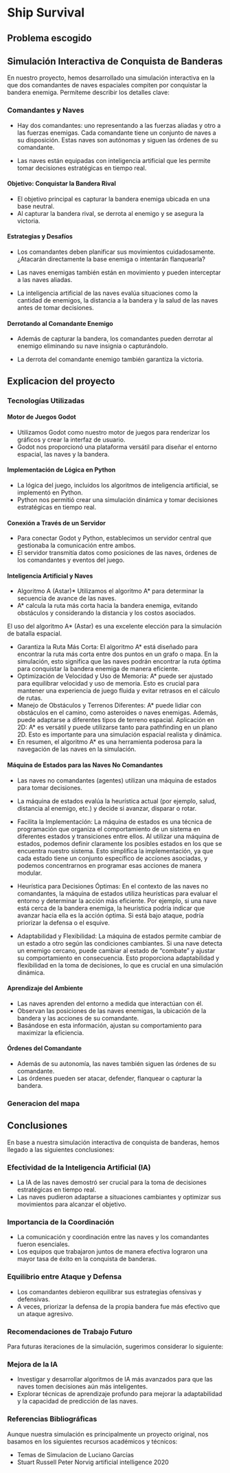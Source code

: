 ﻿# Ship Survival

## Problema escogido

## Simulación Interactiva de Conquista de Banderas

En nuestro proyecto, hemos desarrollado una simulación interactiva en la que dos comandantes de naves espaciales compiten por conquistar la bandera enemiga. Permíteme describir los detalles clave:

### Comandantes y Naves

- Hay dos comandantes: uno representando a las fuerzas aliadas y otro a las fuerzas enemigas.
Cada comandante tiene un conjunto de naves a su disposición. Estas naves son autónomas y siguen las órdenes de su comandante.

- Las naves están equipadas con inteligencia artificial que les permite tomar decisiones estratégicas en tiempo real.

#### Objetivo: Conquistar la Bandera Rival

- El objetivo principal es capturar la bandera enemiga ubicada en una base neutral.
- Al capturar la bandera rival, se derrota al enemigo y se asegura la victoria.

#### Estrategias y Desafíos

- Los comandantes deben planificar sus movimientos cuidadosamente. ¿Atacarán directamente la base enemiga o intentarán flanquearla?

- Las naves enemigas también están en movimiento y pueden interceptar a las naves aliadas.

- La inteligencia artificial de las naves evalúa situaciones como la cantidad de enemigos, la distancia a la bandera y la salud de las naves antes de tomar decisiones.

#### Derrotando al Comandante Enemigo

- Además de capturar la bandera, los comandantes pueden derrotar al enemigo eliminando su nave insignia o capturándolo.

- La derrota del comandante enemigo también garantiza la victoria.

## Explicacion del proyecto

### Tecnologías Utilizadas

#### Motor de Juegos Godot

- Utilizamos Godot como nuestro motor de juegos para renderizar los gráficos y crear la interfaz de usuario.
- Godot nos proporcionó una plataforma versátil para diseñar el entorno espacial, las naves y la bandera.

#### Implementación de Lógica en Python

- La lógica del juego, incluidos los algoritmos de inteligencia artificial, se implementó en Python.
- Python nos permitió crear una simulación dinámica y tomar decisiones estratégicas en tiempo real.

#### Conexión a Través de un Servidor

- Para conectar Godot y Python, establecimos un servidor central que gestionaba la comunicación entre ambos.
- El servidor transmitía datos como posiciones de las naves, órdenes de los comandantes y eventos del juego.

#### Inteligencia Artificial y Naves

- Algoritmo A (Astar)*
Utilizamos el algoritmo A* para determinar la secuencia de avance de las naves.
- A* calcula la ruta más corta hacia la bandera enemiga, evitando obstáculos y considerando la distancia y los costos asociados.

El uso del algoritmo A* (Astar) es una excelente elección para la simulación de batalla espacial.

- Garantiza la Ruta Más Corta:
El algoritmo A* está diseñado para encontrar la ruta más corta entre dos puntos en un grafo o mapa.
En la simulación, esto significa que las naves podrán encontrar la ruta óptima para conquistar la bandera enemiga de manera eficiente.
- Optimización de Velocidad y Uso de Memoria:
A* puede ser ajustado para equilibrar velocidad y uso de memoria.
Esto es crucial para mantener una experiencia de juego fluida y evitar retrasos en el cálculo de rutas.
- Manejo de Obstáculos y Terrenos Diferentes:
A* puede lidiar con obstáculos en el camino, como asteroides o naves enemigas.
Además, puede adaptarse a diferentes tipos de terreno espacial.
Aplicación en 2D:
A* es versátil y puede utilizarse tanto para pathfinding en un plano 2D.
Esto es importante para una simulación espacial realista y dinámica.
- En resumen, el algoritmo A* es una herramienta poderosa para la navegación de las naves en la simulación.

#### Máquina de Estados para las Naves No Comandantes

- Las naves no comandantes (agentes) utilizan una máquina de estados para tomar decisiones.
- La máquina de estados evalúa la heurística actual (por ejemplo, salud, distancia al enemigo, etc.) y decide si avanzar, disparar o rotar.

- Facilita la Implementación:
La máquina de estados es una técnica de programación que organiza el comportamiento de un sistema en diferentes estados y transiciones entre ellos.
Al utilizar una máquina de estados, podemos definir claramente los posibles estados en los que se encuentra nuestro sistema.
Esto simplifica la implementación, ya que cada estado tiene un conjunto específico de acciones asociadas, y podemos concentrarnos en programar esas acciones de manera modular.
- Heurística para Decisiones Óptimas:
En el contexto de las naves no comandantes, la máquina de estados utiliza heurísticas para evaluar el entorno y determinar la acción más eficiente.
Por ejemplo, si una nave está cerca de la bandera enemiga, la heurística podría indicar que avanzar hacia ella es la acción óptima. Si está bajo ataque, podría priorizar la defensa o el esquive.
- Adaptabilidad y Flexibilidad:
La máquina de estados permite cambiar de un estado a otro según las condiciones cambiantes.
Si una nave detecta un enemigo cercano, puede cambiar al estado de “combate” y ajustar su comportamiento en consecuencia.
Esto proporciona adaptabilidad y flexibilidad en la toma de decisiones, lo que es crucial en una simulación dinámica.

#### Aprendizaje del Ambiente

- Las naves aprenden del entorno a medida que interactúan con él.
- Observan las posiciones de las naves enemigas, la ubicación de la bandera y las acciones de su comandante.
- Basándose en esta información, ajustan su comportamiento para maximizar la eficiencia.

#### Órdenes del Comandante

- Además de su autonomía, las naves también siguen las órdenes de su comandante.
- Las órdenes pueden ser atacar, defender, flanquear o capturar la bandera.

### Generacion del mapa

## Conclusiones

En base a nuestra simulación interactiva de conquista de banderas, hemos llegado a las siguientes conclusiones:

### Efectividad de la Inteligencia Artificial (IA)

- La IA de las naves demostró ser crucial para la toma de decisiones estratégicas en tiempo real.
- Las naves pudieron adaptarse a situaciones cambiantes y optimizar sus movimientos para alcanzar el objetivo.

### Importancia de la Coordinación

- La comunicación y coordinación entre las naves y los comandantes fueron esenciales.
- Los equipos que trabajaron juntos de manera efectiva lograron una mayor tasa de éxito en la conquista de banderas.

### Equilibrio entre Ataque y Defensa

- Los comandantes debieron equilibrar sus estrategias ofensivas y defensivas.
- A veces, priorizar la defensa de la propia bandera fue más efectivo que un ataque agresivo.

### Recomendaciones de Trabajo Futuro

Para futuras iteraciones de la simulación, sugerimos considerar lo siguiente:

### Mejora de la IA

- Investigar y desarrollar algoritmos de IA más avanzados para que las naves tomen decisiones aún más inteligentes.
- Explorar técnicas de aprendizaje profundo para mejorar la adaptabilidad y la capacidad de predicción de las naves.

### Referencias Bibliográficas

Aunque nuestra simulación es principalmente un proyecto original, nos basamos en los siguientes recursos académicos y técnicos:

 - Temas de Simulacion de Luciano Garcías
 - Stuart Russell Peter Norvig artificial intelligence 2020
